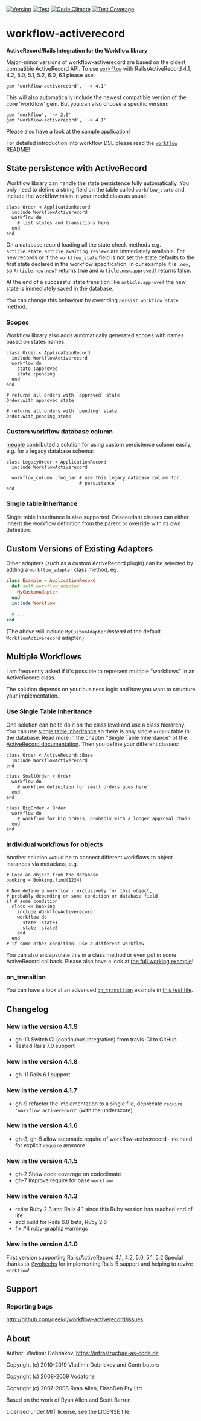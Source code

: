 [![Version](https://img.shields.io/gem/v/workflow-activerecord.svg)](https://rubygems.org/gems/workflow-activerecord)
[![Test](https://github.com/geekq/workflow-activerecord/actions/workflows/test.yml/badge.svg)](https://github.com/geekq/workflow-activerecord/actions/workflows/test.yml)
[![Code Climate](https://codeclimate.com/github/geekq/workflow-activerecord/badges/gpa.svg)](https://codeclimate.com/github/geekq/workflow-activerecord)
[![Test Coverage](https://codeclimate.com/github/geekq/workflow-activerecord/badges/coverage.svg)](https://codeclimate.com/github/geekq/workflow-activerecord/coverage)

# workflow-activerecord

**ActiveRecord/Rails Integration for the Workflow library**

Major+minor versions of workflow-activerecord are based on the oldest
compatible ActiveRecord API. To use [`workflow`][workflow] with
Rails/ActiveRecord 4.1, 4.2, 5.0, 5.1, 5.2, 6.0, 6.1 please use:

    gem 'workflow-activerecord', '~> 4.1'

This will also automatically include the newest compatible version of
the core 'workflow' gem. But you can also choose a specific version:

    gem 'workflow', '~> 2.0'
    gem 'workflow-activerecord', '~> 4.1'

Please also have a look at [the sample application][]!

For detailed introduction into workflow DSL please read the
[`workflow` README][workflow]!

[workflow]: https://github.com/geekq/workflow
[the sample application]: https://github.com/geekq/workflow-rails-sample


State persistence with ActiveRecord
-----------------------------------

Workflow library can handle the state persistence fully automatically. You
only need to define a string field on the table called `workflow_state`
and include the workflow mixin in your model class as usual:

    class Order < ApplicationRecord
      include WorkflowActiverecord
      workflow do
        # list states and transitions here
      end
    end

On a database record loading all the state check methods e.g.
`article.state`, `article.awaiting_review?` are immediately available.
For new records or if the `workflow_state` field is not set the state
defaults to the first state declared in the workflow specification. In
our example it is `:new`, so `Article.new.new?` returns true and
`Article.new.approved?` returns false.

At the end of a successful state transition like `article.approve!` the
new state is immediately saved in the database.

You can change this behaviour by overriding `persist_workflow_state`
method.

### Scopes

Workflow library also adds automatically generated scopes with names based on
states names:

    class Order < ApplicationRecord
      include WorkflowActiverecord
      workflow do
        state :approved
        state :pending
      end
    end

    # returns all orders with `approved` state
    Order.with_approved_state

    # returns all orders with `pending` state
    Order.with_pending_state


### Custom workflow database column

[meuble](http://imeuble.info/) contributed a solution for using
custom persistence column easily, e.g. for a legacy database schema:

    class LegacyOrder < ApplicationRecord
      include WorkflowActiverecord

      workflow_column :foo_bar # use this legacy database column for
                               # persistence
    end



### Single table inheritance

Single table inheritance is also supported. Descendant classes can either
inherit the workflow definition from the parent or override with its own
definition.


Custom Versions of Existing Adapters
------------------------------------

Other adapters (such as a custom ActiveRecord plugin) can be selected by adding a `workflow_adapter` class method, eg.

```ruby
class Example < ApplicationRecord
  def self.workflow_adapter
    MyCustomAdapter
  end
  include Workflow

  # ...
end
```

(The above will include `MyCustomAdapter` *instead* of the default
`WorkflowActiverecord` adapter.)


Multiple Workflows
------------------

I am frequently asked if it's possible to represent multiple "workflows"
in an ActiveRecord class.

The solution depends on your business logic and how you want to
structure your implementation.

### Use Single Table Inheritance

One solution can be to do it on the class level and use a class
hierarchy. You can use [single table inheritance][STI] so there is only
single `orders` table in the database. Read more in the chapter "Single
Table Inheritance" of the [ActiveRecord documentation][ActiveRecord].
Then you define your different classes:

    class Order < ActiveRecord::Base
      include WorkflowActiverecord
    end

    class SmallOrder < Order
      workflow do
        # workflow definition for small orders goes here
      end
    end

    class BigOrder < Order
      workflow do
        # workflow for big orders, probably with a longer approval chain
      end
    end


### Individual workflows for objects

Another solution would be to connect different workflows to object
instances via metaclass, e.g.

    # Load an object from the database
    booking = Booking.find(1234)

    # Now define a workflow - exclusively for this object,
    # probably depending on some condition or database field
    if # some condition
      class << booking
        include WorkflowActiverecord
        workflow do
          state :state1
          state :state2
        end
      end
    # if some other condition, use a different workflow

You can also encapsulate this in a class method or even put in some
ActiveRecord callback. Please also have a look at [the full working
example][multiple_workflow_test]!

### on_transition

You can have a look at an advanced [`on_transition`][] example in
[this test file][advanced_hooks_and_validation_test].

[STI]: http://www.martinfowler.com/eaaCatalog/singleTableInheritance.html
[ActiveRecord]: http://api.rubyonrails.org/classes/ActiveRecord/Base.html
[multiple_workflow_test]: https://github.com/geekq/workflow-activerecord/blob/develop/test/multiple_workflows_test.rb
[`on_transition`]: https://github.com/geekq/workflow#on_transition
[advanced_hooks_and_validation_test]: http://github.com/geekq/workflow-activerecord/blob/develop/test/advanced_hooks_and_validation_test.rb

Changelog
---------

### New in the version 4.1.9

* gh-13 Switch CI (continuous integration) from travis-CI to GitHub
* Tested Rails 7.0 support

### New in the version 4.1.8

* gh-11 Rails 6.1 support

### New in the version 4.1.7

* gh-9 refactor the implementation to a single file, deprecate `require
  'workflow_activerecord'` (with the underscore)

### New in the version 4.1.6

* gh-3, gh-5 allow automatic require of workflow-activerecord - no need for explicit `require` anymore

### New in the version 4.1.5

* gh-2 Show code coverage on codeclimate
* gh-7 Improve require for base `workflow`

### New in the version 4.1.3

* retire Ruby 2.3 and Rails 4.1 since this Ruby version has reached end of life
* add build for Rails 6.0 beta, Ruby 2.6
* fix #4 ruby-graphiz warnings

### New in the version 4.1.0

First version supporting Rails/ActiveRecord 4.1, 4.2, 5.0, 5.1, 5.2
Special thanks to [@voltechs][] for implementing Rails 5 support
and helping to revive `workflow`!

[@voltechs]: https://github.com/voltechs

Support
-------

### Reporting bugs

<http://github.com/geekq/workflow-activerecord/issues>


About
-----

Author: Vladimir Dobriakov, <https://infrastructure-as-code.de>

Copyright (c) 2010-2019 Vladimir Dobriakov and Contributors

Copyright (c) 2008-2009 Vodafone

Copyright (c) 2007-2008 Ryan Allen, FlashDen Pty Ltd

Based on the work of Ryan Allen and Scott Barron

Licensed under MIT license, see the LICENSE file.

